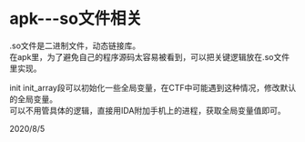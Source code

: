 # apk---so文件相关

.so文件是二进制文件，动态链接库。  
在apk里，为了避免自己的程序源码太容易被看到，可以把关键逻辑放在.so文件里实现。  

init init_array段可以初始化一些全局变量，在CTF中可能遇到这种情况，修改默认的全局变量。  
可以不用管具体的逻辑，直接用IDA附加手机上的进程，获取全局变量值即可。  


2020/8/5  
